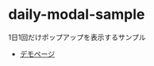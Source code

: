 # daily-modal-sample
1日1回だけポップアップを表示するサンプル

- [デモページ](https://yasurona.github.io/daily-modal-sample)